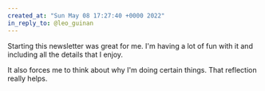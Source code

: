 ```yaml
---
created_at: "Sun May 08 17:27:40 +0000 2022"
in_reply_to: @leo_guinan
---
```


Starting this newsletter was great for me. I'm having a lot of fun with it and including all the details that I enjoy. 

It also forces me to think about why I'm doing certain things. That reflection really helps.